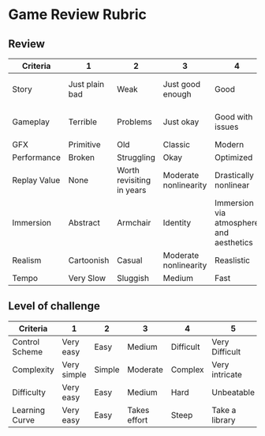 # Game Review Rubric

## Review

| Criteria     | 1              | 2                         | 3                     | 4                                       | 5                          |
|--------------|----------------|---------------------------|-----------------------|-----------------------------------------|----------------------------|
| Story        | Just plain bad | Weak                      | Just good enough      | Good                                    | Awesome and memorable      |
| Gameplay     | Terrible       | Problems                  | Just okay             | Good with issues                        | Robust, stable, and fluid. |
| GFX          | Primitive      | Old                       | Classic               | Modern                                  | HD                         |
| Performance  | Broken         | Struggling                | Okay                  | Optimized                               | Perfect                    |
| Replay Value | None           | Worth revisiting in years | Moderate nonlinearity | Drastically nonlinear                   | Very High                  |
| Immersion    | Abstract       | Armchair                  | Identity              | Immersion via atmosphere and aesthetics | Immersion via gameplay     |
| Realism      | Cartoonish     | Casual                    | Moderate nonlinearity | Reaslistic                              | Hardcore                   |
| Tempo        | Very Slow      | Sluggish                  | Medium                | Fast                                    | Express                    |

## Level of challenge

| Criteria       | 1           | 2      | 3            | 4         | 5              |
|----------------|-------------|--------|--------------|-----------|----------------|
| Control Scheme | Very easy   | Easy   | Medium       | Difficult | Very Difficult |
| Complexity     | Very simple | Simple | Moderate     | Complex   | Very intricate |
| Difficulty     | Very easy   | Easy   | Medium       | Hard      | Unbeatable     |
| Learning Curve | Very easy   | Easy   | Takes effort | Steep     | Take a library |
